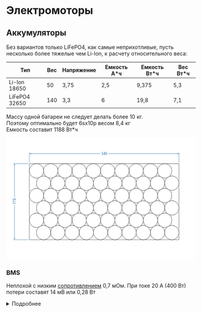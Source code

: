 # Электромоторы

## Аккумуляторы

Без вариантов только LiFePO4, как самые неприхотливые, пусть несколько более тяжелые чем Li-Ion,
к расчету относительного веса:


| Тип           | Вес | Напряжение | Емкость А*ч | Емкость Вт*ч | Вес Вт*ч |
|---------------|-----|------------|-------------|--------------|----------|
| Li-Ion 18650  | 50  | 3,75       | 2,5         | 9,375        | 5,3      |
| LiFePO4 32650 | 140 | 3,3        | 6           | 19,8         | 7,1      |


Массу одной батареи не следует делать более 10 кг.  
Поэтому оптимально будет 6sх10p весом 8,4 кг  
Емкость составит 1188 Вт*ч

![32650x60.png](32650x60.png)

### BMS

Неплохой с низким [сопротивлением](https://aliexpress.ru/item/1005004901655940.html) 0,7 мОм.
При токе 20 А (400 Вт) потери составят 14 мВ или 0,28 Вт

<details>
  <summary>Подробнее</summary>

![](bms.png)

![bms1.png](bms1.png)

</details>
